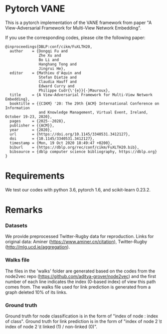# Pytorch VANE

This is a pytorch implementation of the VANE framework from paper "A View-Adversarial Framework for Multi-View Network Embedding".

If you use the corresponding codes, please cite the following paper:

```
@inproceedings{DBLP:conf/cikm/FuXLTH20,
  author    = {Dongqi Fu and
               Zhe Xu and
               Bo Li and
               Hanghang Tong and
               Jingrui He},
  editor    = {Mathieu d'Aquin and
               Stefan Dietze and
               Claudia Hauff and
               Edward Curry and
               Philippe Cudr{\'{e}}{-}Mauroux},
  title     = {A View-Adversarial Framework for Multi-View Network Embedding},
  booktitle = {{CIKM} '20: The 29th {ACM} International Conference on Information
               and Knowledge Management, Virtual Event, Ireland, October 19-23, 2020},
  pages     = {2025--2028},
  publisher = {{ACM}},
  year      = {2020},
  url       = {https://doi.org/10.1145/3340531.3412127},
  doi       = {10.1145/3340531.3412127},
  timestamp = {Mon, 19 Oct 2020 18:49:47 +0200},
  biburl    = {https://dblp.org/rec/conf/cikm/FuXLTH20.bib},
  bibsource = {dblp computer science bibliography, https://dblp.org}
}
```

# Requirements

We test our codes with python 3.6, pytorch 1.6, and scikit-learn 0.23.2.

# Remarks

### Datasets
We provide preprocessed Twitter-Rugby data for reproduction.
Links for original data: Aminer (https://www.aminer.cn/citation), Twitter-Rugby (http://mlg.ucd.ie/aggregation).

### Walks file
The files in the 'walks' folder are generated based on the codes from the node2vec repo (https://github.com/aditya-grover/node2vec) and the first number of each line indicates the index (0-based index) of view this path comes from. The walks file used for link prediction is generated from a graph deleted 10% of its links.

### Ground truth
Ground truth for node classification is in the form of "index of node : index of class".
Ground truth for link prediction is in the form of "index of node 2 \t index of node 2 \t linked (1) / non-linked (0)".
